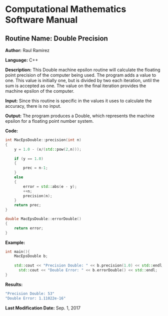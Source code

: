 # Computational Mathematics Software Manual

## **Routine Name:** Double Precision

**Author:** Raul Ramirez

**Language:** C++

**Description:** This Double machine epsilon routine will calculate the floating point precision of the computer being used. The program adds a value to one. This value is initially one, but is divided by two each iteration, until the sum is accepted as one. The value on the final iteration provides the machine epsilon of the computer. 

**Input:** Since this routine is specific in the values it uses to calculate the accuracy, there is no input.

**Output:** The program produces a Double, which represents the machine epsilon for a floating point number system. 

**Code:**
``` C++
int MacEpsDouble::precision(int n)
{
    y = 1.0 - (x/(std::pow(2,n)));
		
	if (y == 1.0)
	{
	    prec = n-1;	
	}
	else
	{
		error = std::abs(e - y);
		++n;
		precision(n);
	}
	return prec;
}

double MacEpsDouble::errorDouble()
{
	return error;
}
```

**Example:**
``` C++
int main(){
    MacEpsDouble b;
    
    std::cout << "Precision Double: " << b.precision(1.0) << std::endl;
	  std::cout << "Double Error: " << b.errorDouble() << std::endl;
}
```

**Results:** 
``` C++
"Precision Double: 53"
"Double Error: 1.11022e-16"
```

**Last Modification Date:** Sep. 1, 2017

